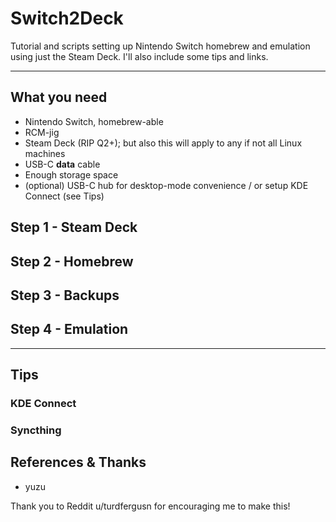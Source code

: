 # Switch2Deck

Tutorial and scripts setting up Nintendo Switch homebrew and emulation using
just the Steam Deck. I'll also include some tips and links.

---

## What you need

- Nintendo Switch, homebrew-able
- RCM-jig
- Steam Deck (RIP Q2+); but also this will apply to any if not all Linux
  machines
- USB-C **data** cable
- Enough storage space
- (optional) USB-C hub for desktop-mode convenience / or setup KDE Connect
  (see Tips)

## Step 1 - Steam Deck

## Step 2 - Homebrew

## Step 3 - Backups

## Step 4 - Emulation

---

## Tips

### KDE Connect

### Syncthing

## References & Thanks

- yuzu

Thank you to Reddit u/turdfergusn for encouraging me to make this!

<!--  TODO

- license

-->
